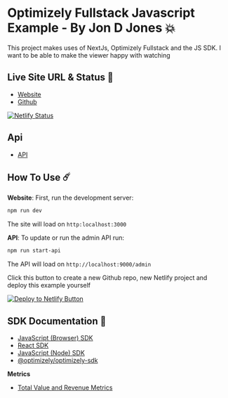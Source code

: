 # Optimizely Fullstack Javascript Example - By Jon D Jones 💥

This project makes uses of NextJs, Optimizely Fullstack and the JS SDK.  I want to be able to make the viewer happy with watching

## Live Site URL & Status 👺

- [Website](https://optimizely-demo.netlify.app/)
- [Github](https://github.com/jondjones-poc/Fullstack-demo)

[![Netlify Status](https://api.netlify.com/api/v1/badges/19b26768-2571-46e7-89b3-eefc07ec35c2/deploy-status)](https://app.netlify.com/sites/optimizely-demo/deploys)

## Api

- [API](https://optimizely-demo.netlify.app/.netlify/functions/admin)

## How To Use ☄️

**Website**: First, run the development server:

```bash
npm run dev
```

The site will load on `http:localhost:3000`

**API**:  To update or run the admin API run:

```bash
npm run start-api
```

The API will load on `http://localhost:9000/admin`

Click this button to create a new Github repo, new Netlify project and deploy this example yourself

[![Deploy to Netlify Button](https://www.netlify.com/img/deploy/button.svg)](https://app.netlify.com/start/deploy?repository=https://github.com/jondjones-poc/Fullstack-demo)

## SDK Documentation 📄

- [JavaScript (Browser) SDK](https://docs.developers.optimizely.com/full-stack/docs/javascript-sdk)
- [React SDK](https://docs.developers.optimizely.com/full-stack-experimentation/docs/javascript-react-sdk)
- [JavaScript (Node) SDK](https://docs.developers.optimizely.com/full-stack/docs/javascript-node-sdk)
- [@optimizely/optimizely-sdk](https://www.npmjs.com/package/@optimizely/optimizely-sdk)

**Metrics**

- [Total Value and Revenue Metrics](https://support.optimizely.com/hc/en-us/articles/4410289433229-Total-value-and-other-numeric-metrics)
